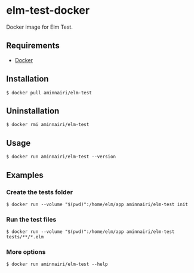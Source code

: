 # elm-test-docker

Docker image for Elm Test.

## Requirements

- [Docker](https://www.docker.com/)

## Installation

```console
$ docker pull aminnairi/elm-test
```

## Uninstallation

```console
$ docker rmi aminnairi/elm-test
```

## Usage

```console
$ docker run aminnairi/elm-test --version
```

## Examples

### Create the tests folder

```console
$ docker run --volume "$(pwd)":/home/elm/app aminnairi/elm-test init
```

### Run the test files

```console
$ docker run --volume "$(pwd)":/home/elm/app aminnairi/elm-test tests/**/*.elm
```

### More options

```console
$ docker run aminnairi/elm-test --help
```
